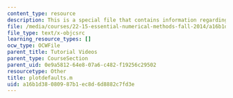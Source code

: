 ```yaml
---
content_type: resource
description: This is a special file that contains information regarding plotdefaults.
file: /media/courses/22-15-essential-numerical-methods-fall-2014/a16b1d38080987b1ec8d6d8882c7fd3e_plotdefaults.m
file_type: text/x-objcsrc
learning_resource_types: []
ocw_type: OCWFile
parent_title: Tutorial Videos
parent_type: CourseSection
parent_uid: 0e9a5812-64e8-07a6-c482-f19256c29502
resourcetype: Other
title: plotdefaults.m
uid: a16b1d38-0809-87b1-ec8d-6d8882c7fd3e
---
```

